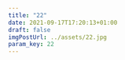 ```yaml
---
title: "22"
date: 2021-09-17T17:20:13+01:00
draft: false
imgPostUrl: ../assets/22.jpg
param_key: 22
---
```

